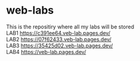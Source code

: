 # web-labs
This is the repositiry where all my labs will be stored <br>
LAB1 https://c391ee64.veb-lab.pages.dev/ <br>
LAB2 https://07f62433.veb-lab.pages.dev/ <br>
LAB3 https://35425d02.veb-lab.pages.dev/ <br>
LAB4 https://veb-lab.pages.dev/ <br>
